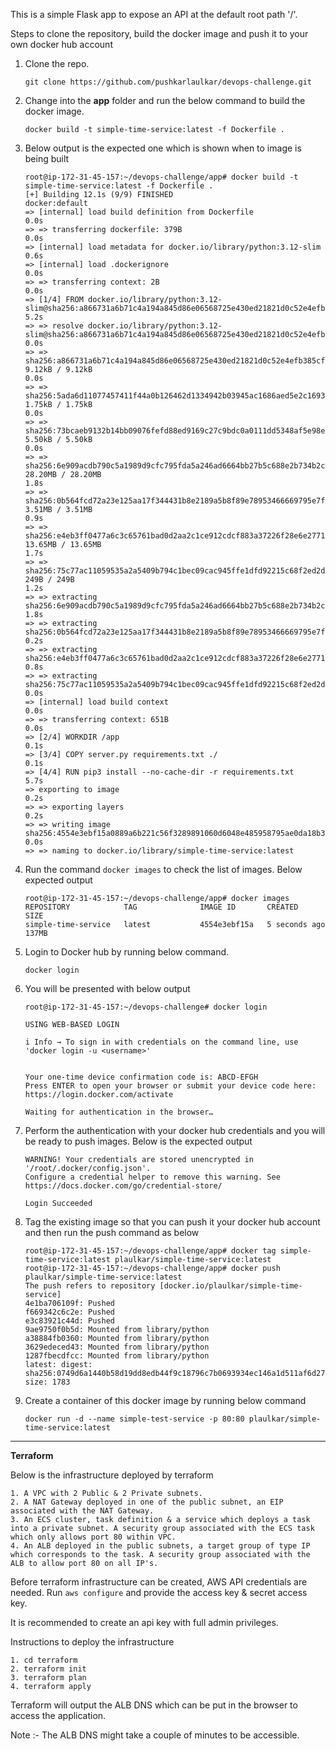 This is a simple Flask app to expose an API at the default root path '/'.

Steps to clone the repository, build the docker image and push it to your own docker hub account
  1. Clone the repo.
     
     ```
     git clone https://github.com/pushkarlaulkar/devops-challenge.git
     ```
  2. Change into the **app** folder and run the below command to build the docker image.
     
     ```
     docker build -t simple-time-service:latest -f Dockerfile .
     ```
  3. Below output is the expected one which is shown when to image is being built

     ```
     root@ip-172-31-45-157:~/devops-challenge/app# docker build -t simple-time-service:latest -f Dockerfile .
     [+] Building 12.1s (9/9) FINISHED                                                                                                                                                          docker:default
     => [internal] load build definition from Dockerfile                                                                                                                                                 0.0s
     => => transferring dockerfile: 379B                                                                                                                                                                 0.0s
     => [internal] load metadata for docker.io/library/python:3.12-slim                                                                                                                                  0.6s
     => [internal] load .dockerignore                                                                                                                                                                    0.0s
     => => transferring context: 2B                                                                                                                                                                      0.0s
     => [1/4] FROM docker.io/library/python:3.12-slim@sha256:a866731a6b71c4a194a845d86e06568725e430ed21821d0c52e4efb385cf6c6f                                                                            5.2s
     => => resolve docker.io/library/python:3.12-slim@sha256:a866731a6b71c4a194a845d86e06568725e430ed21821d0c52e4efb385cf6c6f                                                                            0.0s
     => => sha256:a866731a6b71c4a194a845d86e06568725e430ed21821d0c52e4efb385cf6c6f 9.12kB / 9.12kB                                                                                                       0.0s
     => => sha256:5ada6d11077457411f44a0b126462d1334942b03945ac1686aed5e2c16931380 1.75kB / 1.75kB                                                                                                       0.0s
     => => sha256:73bcaeb9132b14bb09076fefd88ed9169c27c9bdc0a0111dd5348af5e98e3a3a 5.50kB / 5.50kB                                                                                                       0.0s
     => => sha256:6e909acdb790c5a1989d9cfc795fda5a246ad6664bb27b5c688e2b734b2c5fad 28.20MB / 28.20MB                                                                                                     1.8s
     => => sha256:0b564fcd72a23e125aa17f344431b8e2189a5b8f89e78953466669795e7f8089 3.51MB / 3.51MB                                                                                                       0.9s
     => => sha256:e4eb3ff0477a6c3c65761bad0d2aa2c1ce912cdcf883a37226f28e6e277126b6 13.65MB / 13.65MB                                                                                                     1.7s
     => => sha256:75c77ac11059535a2a5409b794c1bec09cac945ffe1dfd92215c68f2ed2d35d4 249B / 249B                                                                                                           1.2s
     => => extracting sha256:6e909acdb790c5a1989d9cfc795fda5a246ad6664bb27b5c688e2b734b2c5fad                                                                                                            1.8s
     => => extracting sha256:0b564fcd72a23e125aa17f344431b8e2189a5b8f89e78953466669795e7f8089                                                                                                            0.2s
     => => extracting sha256:e4eb3ff0477a6c3c65761bad0d2aa2c1ce912cdcf883a37226f28e6e277126b6                                                                                                            0.8s
     => => extracting sha256:75c77ac11059535a2a5409b794c1bec09cac945ffe1dfd92215c68f2ed2d35d4                                                                                                            0.0s
     => [internal] load build context                                                                                                                                                                    0.0s
     => => transferring context: 651B                                                                                                                                                                    0.0s
     => [2/4] WORKDIR /app                                                                                                                                                                               0.1s
     => [3/4] COPY server.py requirements.txt ./                                                                                                                                                         0.1s
     => [4/4] RUN pip3 install --no-cache-dir -r requirements.txt                                                                                                                                        5.7s
     => exporting to image                                                                                                                                                                               0.2s 
     => => exporting layers                                                                                                                                                                              0.2s 
     => => writing image sha256:4554e3ebf15a0889a6b221c56f3289891060d6048e485958795ae0da18b3064b                                                                                                         0.0s 
     => => naming to docker.io/library/simple-time-service:latest
     ```
  4. Run the command `docker images` to check the list of images. Below expected output

     ```
     root@ip-172-31-45-157:~/devops-challenge/app# docker images                                                                                                                                               
     REPOSITORY            TAG              IMAGE ID       CREATED         SIZE                                                                                                                                
     simple-time-service   latest           4554e3ebf15a   5 seconds ago   137MB
     ```
  5. Login to Docker hub by running below command.

     ```
     docker login
     ```
  6. You will be presented with below output

     ```
     root@ip-172-31-45-157:~/devops-challenge# docker login

     USING WEB-BASED LOGIN
      
     i Info → To sign in with credentials on the command line, use 'docker login -u <username>'
               
      
     Your one-time device confirmation code is: ABCD-EFGH
     Press ENTER to open your browser or submit your device code here: https://login.docker.com/activate
      
     Waiting for authentication in the browser…
     ```
  7. Perform the authentication with your docker hub credentials and you will be ready to push images. Below is the expected output

     ```
     WARNING! Your credentials are stored unencrypted in '/root/.docker/config.json'.
     Configure a credential helper to remove this warning. See
     https://docs.docker.com/go/credential-store/

     Login Succeeded
     ```
  8. Tag the existing image so that you can push it your docker hub account and then run the push command as below

     ```
     root@ip-172-31-45-157:~/devops-challenge/app# docker tag simple-time-service:latest plaulkar/simple-time-service:latest 
     root@ip-172-31-45-157:~/devops-challenge/app# docker push plaulkar/simple-time-service:latest 
     The push refers to repository [docker.io/plaulkar/simple-time-service]
     4e1ba706109f: Pushed 
     f669342c6c2e: Pushed 
     e3c83921c44d: Pushed 
     9ae9750f0b5d: Mounted from library/python 
     a38884fb0360: Mounted from library/python 
     3629edeced43: Mounted from library/python 
     1287fbecdfcc: Mounted from library/python 
     latest: digest: sha256:0749d6a1440b58d19dd8edb44f9c18796c7b0693934ec146a1d511af6d274279 size: 1783
     ```
  9. Create a container of this docker image by running below command
      
     ```
     docker run -d --name simple-test-service -p 80:80 plaulkar/simple-time-service:latest
     ```

---------------------------

**Terraform**

  Below is the infrastructure deployed by terraform
  
    1. A VPC with 2 Public & 2 Private subnets.
    2. A NAT Gateway deployed in one of the public subnet, an EIP associated with the NAT Gateway.
    3. An ECS cluster, task definition & a service which deploys a task into a private subnet. A security group associated with the ECS task which only allows port 80 within VPC.
    4. An ALB deployed in the public subnets, a target group of type IP which corresponds to the task. A security group associated with the ALB to allow port 80 on all IP's.

  Before terraform infrastructure can be created, AWS API credentials are needed. Run `aws configure` and provide the access key & secret access key.

  It is recommended to create an api key with full admin privileges.

  Instructions to deploy the infrastructure

    1. cd terraform
    2. terraform init
    3. terraform plan
    4. terraform apply

  Terraform will output the ALB DNS which can be put in the browser to access the application.
  
  Note :- The ALB DNS might take a couple of minutes to be accessible.

